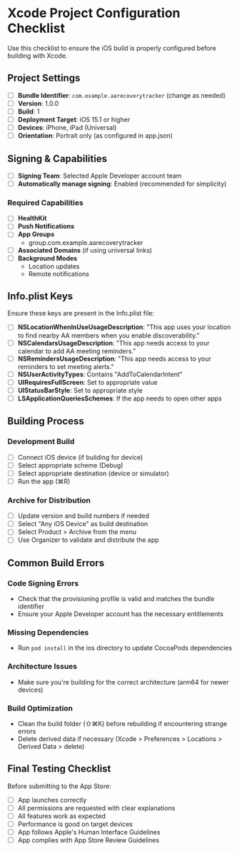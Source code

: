 # Xcode Project Configuration Checklist

Use this checklist to ensure the iOS build is properly configured before building with Xcode.

## Project Settings

- [ ] **Bundle Identifier**: `com.example.aarecoverytracker` (change as needed)
- [ ] **Version**: 1.0.0
- [ ] **Build**: 1
- [ ] **Deployment Target**: iOS 15.1 or higher
- [ ] **Devices**: iPhone, iPad (Universal)
- [ ] **Orientation**: Portrait only (as configured in app.json)

## Signing & Capabilities

- [ ] **Signing Team**: Selected Apple Developer account team
- [ ] **Automatically manage signing**: Enabled (recommended for simplicity)

### Required Capabilities
- [ ] **HealthKit**
- [ ] **Push Notifications**
- [ ] **App Groups**
  - group.com.example.aarecoverytracker
- [ ] **Associated Domains** (if using universal links)
- [ ] **Background Modes**
  - Location updates
  - Remote notifications

## Info.plist Keys

Ensure these keys are present in the Info.plist file:

- [ ] **NSLocationWhenInUseUsageDescription**: "This app uses your location to find nearby AA members when you enable discoverability."
- [ ] **NSCalendarsUsageDescription**: "This app needs access to your calendar to add AA meeting reminders."
- [ ] **NSRemindersUsageDescription**: "This app needs access to your reminders to set meeting alerts."
- [ ] **NSUserActivityTypes**: Contains "AddToCalendarIntent"
- [ ] **UIRequiresFullScreen**: Set to appropriate value
- [ ] **UIStatusBarStyle**: Set to appropriate style
- [ ] **LSApplicationQueriesSchemes**: If the app needs to open other apps

## Building Process

### Development Build
- [ ] Connect iOS device (if building for device)
- [ ] Select appropriate scheme (Debug)
- [ ] Select appropriate destination (device or simulator)
- [ ] Run the app (⌘R)

### Archive for Distribution
- [ ] Update version and build numbers if needed
- [ ] Select "Any iOS Device" as build destination
- [ ] Select Product > Archive from the menu
- [ ] Use Organizer to validate and distribute the app

## Common Build Errors

### Code Signing Errors
- Check that the provisioning profile is valid and matches the bundle identifier
- Ensure your Apple Developer account has the necessary entitlements

### Missing Dependencies
- Run `pod install` in the ios directory to update CocoaPods dependencies

### Architecture Issues
- Make sure you're building for the correct architecture (arm64 for newer devices)

### Build Optimization
- Clean the build folder (⇧⌘K) before rebuilding if encountering strange errors
- Delete derived data if necessary (Xcode > Preferences > Locations > Derived Data > delete)

## Final Testing Checklist

Before submitting to the App Store:

- [ ] App launches correctly
- [ ] All permissions are requested with clear explanations
- [ ] All features work as expected
- [ ] Performance is good on target devices
- [ ] App follows Apple's Human Interface Guidelines
- [ ] App complies with App Store Review Guidelines